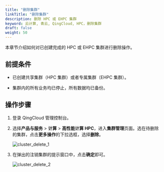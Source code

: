```yaml
---
title: "删除集群"
linkTitle: "删除集群"
description: 删除 HPC 或 EHPC 集群
keyword: 云计算, 青云, QingCloud, HPC，删除集群
draft: false
weight: 50
---
```


本章节介绍如何对已创建完成的 HPC 或 EHPC 集群进行删除操作。

## 前提条件

* 已创建共享集群（HPC 集群）或者专属集群（EHPC 集群）。

* 集群内的所有业务均已停止，所有数据均已备份。

## 操作步骤

1. 登录 QingCloud 管理控制台。


2. 选择**产品与服务** > **计算** > **高性能计算 HPC**，进入**集群管理**页面。选在待删除的集群，点击**更多操作**的下拉选框，选择**删除**。
   
   ![cluster_delete_1](../../../_images/cluster_delete_1.png)

3. 在弹出的注销集群的提示窗口中，点击**确定**即可。

   ![cluster_delete_2](../../../_images/cluster_delete_2.png)





